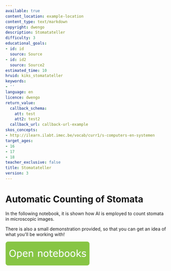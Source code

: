 ```yaml
---
available: true
content_location: example-location
content_type: text/markdown
copyright: dwengo
description: Stomatateller
difficulty: 3
educational_goals:
- id: id
  source: Source
- id: id2
  source: Source2
estimated_time: 10
hruid: kiks_stomatateller
keywords:
- ''
language: en
licence: dwengo
return_value:
  callback_schema:
    att: test
    att2: test2
  callback_url: callback-url-example
skos_concepts:
- http://ilearn.ilabt.imec.be/vocab/curr1/s-computers-en-systemen
target_ages:
- 16
- 17
- 18
teacher_exclusive: false
title: Stomatateller
version: 3
---
```

# Automatic Counting of Stomata

In the following notebook, it is shown how AI is employed to count stomata in microscopic images.

There is also a small demonstration provided, so that you can get an idea of what you'll be working with!

[![](embed/Knop.png "Button")](https://kiks.ilabt.imec.be/hub/tmplogin?id=1710_en "Basic")